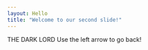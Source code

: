 ```yaml
---
layout: Hello
title: "Welcome to our second slide!"
---
```

THE DARK LORD
Use the left arrow to go back!